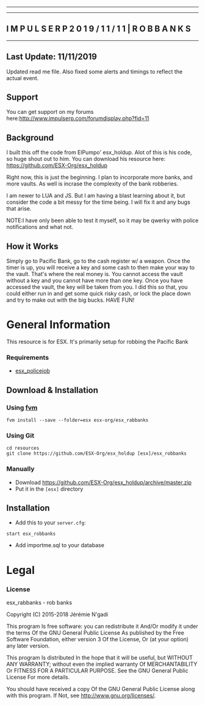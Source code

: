 --------------------------------------------------------------------------
--------------------------------------------------------------------------
   I M P U L S E   R P     2 0 1 9  / 1 1 / 1 1  |  R O B    B A N K S
--------------------------------------------------------------------------
--------------------------------------------------------------------------
## Last Update: 11/11/2019
Updated read me file. Also fixed some alerts and timings to reflect the actual event. 
## Support
You can get support on my forums here:http://www.impulserp.com/forumdisplay.php?fid=11
## Background
I built this off the code from ElPumpo' esx_holdup. Alot of this is his code, so huge shout out to him. You can download his resource here: https://github.com/ESX-Org/esx_holdup

Right now, this is just the beginning. I plan to incorporate more banks, and more vaults. As well is incrase the complexity of the bank robberies. 

I am newer to LUA and JS. But I am having a blast learning about it, but consider the code a bit messy for the time being. I will fix it and any bugs that arise. 

NOTE:I have only been able to test it myself, so it may be qwerky with police notifications and what not. 

## How it Works
Simply go to Pacific Bank, go to the cash register w/ a weapon. Once the timer is up, you will receive a key and some cash to then make your way to the vault. That's where the real money is. You cannot access the vault without a key and you cannot have more than one key. Once you have accessed the vault, the key will be taken from you. I did this so that, you could either 
run in and get some quick risky cash, or lock the place down and try to make out with the big bucks. HAVE FUN!

# General Information
This resource is for ESX. It's primarily setup for robbing the Pacific Bank 

### Requirements
- [esx_policejob](https://github.com/ESX-Org/esx_policejob)

## Download & Installation

### Using [fvm](https://github.com/qlaffont/fvm-installer)
```
fvm install --save --folder=esx esx-org/esx_rabbanks
```

### Using Git
```
cd resources
git clone https://github.com/ESX-Org/esx_holdup [esx]/esx_robbanks
```

### Manually
- Download https://github.com/ESX-Org/esx_holdup/archive/master.zip
- Put it in the `[esx]` directory

## Installation
- Add this to your `server.cfg`:
```
start esx_robbanks
```
- Add importme.sql to your database

# Legal
### License
esx_rabbanks - rob banks

Copyright (C) 2015-2018 Jérémie N'gadi

This program Is free software: you can redistribute it And/Or modify it under the terms Of the GNU General Public License As published by the Free Software Foundation, either version 3 Of the License, Or (at your option) any later version.

This program Is distributed In the hope that it will be useful, but WITHOUT ANY WARRANTY; without even the implied warranty Of MERCHANTABILITY Or FITNESS FOR A PARTICULAR PURPOSE. See the GNU General Public License For more details.

You should have received a copy Of the GNU General Public License along with this program. If Not, see http://www.gnu.org/licenses/.
